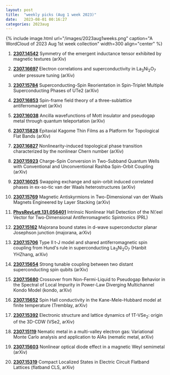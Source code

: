 ```yaml
---
layout: post
title:  "weekly picks (Aug 1 week 2023)"
date:   2023-08-01 00:16:27
categories: 2023aug
---
```



{% include image.html url="/images/2023aug1weeks.png" caption="A WordCloud of 2023 Aug 1st week collection" width=300 align="center" %}


1. **[2307.14542](http://arxiv.org/abs/2307.14542)** Symmetry of the emergent inductance tensor exhibited by magnetic textures (arXiv)



1. **[2307.16697](http://arxiv.org/abs/2307.16697)** Electron correlations and superconductivity in La$_3$Ni$_2$O$_7$ under pressure tuning (arXiv)

1. **[2307.15784](http://arxiv.org/abs/2307.15784)** Superconducting-Spin Reorientation in Spin-Triplet Multiple Superconducting Phases of UTe2 (arXiv)

1. **[2307.16853](http://arxiv.org/abs/2307.16853)** Spin-frame field theory of a three-sublattice antiferromagnet (arXiv)

1. **[2307.16038](http://arxiv.org/abs/2307.16038)** Ancilla wavefunctions of Mott insulator and pseudogap metal through quantum teleportation (arXiv)

1. **[2307.15828](http://arxiv.org/abs/2307.15828)** Epitaxial Kagome Thin Films as a Platform for Topological Flat Bands (arXiv)

1. **[2307.16827](http://arxiv.org/abs/2307.16827)** Nonlinearity-induced topological phase transition characterized by the nonlinear Chern number (arXiv)

1. **[2307.15923](http://arxiv.org/abs/2307.15923)** Charge-Spin Conversion in Two-Subband Quantum Wells with Conventional and Unconventional Rashba Spin-Orbit Coupling (arXiv)

1. **[2307.16025](http://arxiv.org/abs/2307.16025)** Swapping exchange and spin-orbit induced correlated phases in ex-so-tic van der Waals heterostructures (arXiv)

1. **[2307.15769](http://arxiv.org/abs/2307.15769)** Magnetic Antiskyrmions in Two-Dimensional van der Waals Magnets Engineered by Layer Stacking (arXiv)

1. **[PhysRevLett.131.056401](https://link.aps.org/doi/10.1103/PhysRevLett.131.056401)** Intrinsic Nonlinear Hall Detection of the N\\'eel Vector for Two-Dimensional Antiferromagnetic Spintronics (PRL)





1. **[2307.15162](http://arxiv.org/abs/2307.15162)** Majorana bound states in d-wave superconductor planar Josephson junction (majorana, arXiv)

1. **[2307.15706](http://arxiv.org/abs/2307.15706)** Type II t-J model and shared antiferromagnetic spin coupling from Hund's rule in superconducting La$_3$Ni$_2$O$_7$ (Hanbit YHZhang, arXiv)

1. **[2307.15654](http://arxiv.org/abs/2307.15654)** Strong tunable coupling between two distant superconducting spin qubits (arXiv)

1. **[2307.15680](http://arxiv.org/abs/2307.15680)** Crossover from Non-Fermi-Liquid to Pseudogap Behavior in the Spectral of Local Impurity in Power-Law Diverging Multichannel Kondo Model (kondo, arXiv)

1. **[2307.15652](http://arxiv.org/abs/2307.15652)** Spin Hall conductivity in the Kane-Mele-Hubbard model at finite temperature (Tremblay, arXiv)

1. **[2307.15392](http://arxiv.org/abs/2307.15392)** Electronic structure and lattice dynamics of 1T-VSe$_2$: origin of the 3D-CDW (VSe2, arXiv)

1. **[2307.15119](http://arxiv.org/abs/2307.15119)** Nematic metal in a multi-valley electron gas: Variational Monte Carlo analysis and application to AlAs (nematic metal, arXiv)

1. **[2307.15603](http://arxiv.org/abs/2307.15603)** Nonlinear optical diode effect in a magnetic Weyl semimetal (arXiv)

1. **[2307.15319](http://arxiv.org/abs/2307.15319)** Compact Localized States in Electric Circuit Flatband Lattices (flatband CLS, arXiv)
